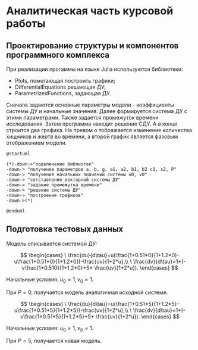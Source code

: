 # Аналитическая часть курсовой работы


## Проектирование структуры и компонентов программного комплекса

При реализации прогаммы на языке Julia  используются библиотеки:

- Plots, помогающая построить графики;
- DifferentialEquations решающая ДУ;
- ParametrizedFunctions, задающая ДУ.

Сначала задаются основные параметры модели - коэффициенты системы ДУ и начальные значения. Далее формируется система ДУ с этими параметрами. Также задается промежуток времени исследования. Затем программа находит решение СДУ. А в конце строится два графика. На превом о тображается изменение количества хищников и жертв во времени, а второй график является фазовым отображением модели.


```{.plantuml #fig:main-program-diagram caption="Схема программы" width=65%}
@startuml

(*)-down->"подключение библиотек"
-down-> "получение параметров a, b, g, a1, a2, b1, b2 c1, c2, P"
-down-> "получение начальных значений системы u0, v0"
-down-> "сотставление векторной системы ДУ"
-down-> "задание промежутка времени"
-down-> "решение системы ДУ"
-down-> "построение графиков"
-down->(*)

@enduml
```

## Подготовка тестовых данных

Модель описывается системой ДУ:

$$
\begin{cases}
\ \frac{du}{d\tau}=u(\frac{1+0.51*0}{1+1.2*0}-u\frac{1+0.51*0}{1+1.2*0})-\frac{uv}{1+2*u},\\
\ \frac{dv}{d\tau}=1*(-v\frac{1+0.510}{1+1.2*0}+5* \frac{uv}{1+2*u}).
\end{cases}
$$

Начальные условия: $u_{0}=1, v_{0}=1$.

При $P=0$, получается модель аналогичная исходной системе.

$$
\begin{cases}
\ \frac{du}{d\tau}=u(\frac{1+0.51*5}{1+1.2*5}-u\frac{1+0.51*5}{1+1.2*5})-\frac{uv}{1+2*u},\\
\ \frac{dv}{d\tau}=1*(-v\frac{1+0.51*5}{1+1.2*5}+5* \frac{uv}{1+2*u}).
\end{cases}
$$

Начальные условия: $u_{0}=1, v_{0}=1$.

При $P=5$, получается новая модель.

